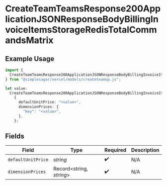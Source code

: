 # CreateTeamTeamsResponse200ApplicationJSONResponseBodyBillingInvoiceItemsStorageRedisTotalCommandsMatrix

## Example Usage

```typescript
import {
  CreateTeamTeamsResponse200ApplicationJSONResponseBodyBillingInvoiceItemsStorageRedisTotalCommandsMatrix,
} from "@simplesagar/vercel/models/createteamop.js";

let value:
  CreateTeamTeamsResponse200ApplicationJSONResponseBodyBillingInvoiceItemsStorageRedisTotalCommandsMatrix =
    {
      defaultUnitPrice: "<value>",
      dimensionPrices: {
        "key": "<value>",
      },
    };
```

## Fields

| Field                    | Type                     | Required                 | Description              |
| ------------------------ | ------------------------ | ------------------------ | ------------------------ |
| `defaultUnitPrice`       | *string*                 | :heavy_check_mark:       | N/A                      |
| `dimensionPrices`        | Record<string, *string*> | :heavy_check_mark:       | N/A                      |